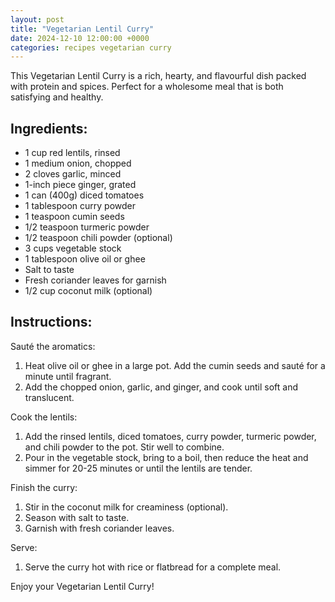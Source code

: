```yaml
---
layout: post
title: "Vegetarian Lentil Curry"
date: 2024-12-10 12:00:00 +0000
categories: recipes vegetarian curry
---
```


This Vegetarian Lentil Curry is a rich, hearty, and flavourful dish packed with protein and spices. Perfect for a wholesome meal that is both satisfying and healthy.

## Ingredients:
<ul class="ingredients-list"> 
<li class="ingredient">1 cup red lentils, rinsed</li> 
<li class="ingredient">1 medium onion, chopped</li> 
<li class="ingredient">2 cloves garlic, minced</li> 
<li class="ingredient">1-inch piece ginger, grated</li> 
<li class="ingredient">1 can (400g) diced tomatoes</li> 
<li class="ingredient">1 tablespoon curry powder</li> 
<li class="ingredient">1 teaspoon cumin seeds</li> 
<li class="ingredient">1/2 teaspoon turmeric powder</li> <li class="ingredient">1/2 teaspoon chili powder (optional)</li> 
<li class="ingredient">3 cups vegetable stock</li> 
<li class="ingredient">1 tablespoon olive oil or ghee</li> <li class="ingredient">Salt to taste</li> 
<li class="ingredient">Fresh coriander leaves for garnish</li> 
<li class="ingredient">1/2 cup coconut milk (optional)</li> </ul>

## Instructions:
Sauté the aromatics:
1. Heat olive oil or ghee in a large pot. Add the cumin seeds and sauté for a minute until fragrant.
2. Add the chopped onion, garlic, and ginger, and cook until soft and translucent.

Cook the lentils:
1. Add the rinsed lentils, diced tomatoes, curry powder, turmeric powder, and chili powder to the pot. Stir well to combine.
2. Pour in the vegetable stock, bring to a boil, then reduce the heat and simmer for 20-25 minutes or until the lentils are tender.

Finish the curry:
1. Stir in the coconut milk for creaminess (optional). 
2. Season with salt to taste.
3. Garnish with fresh coriander leaves.
   
Serve:
1. Serve the curry hot with rice or flatbread for a complete meal.
   
Enjoy your Vegetarian Lentil Curry!